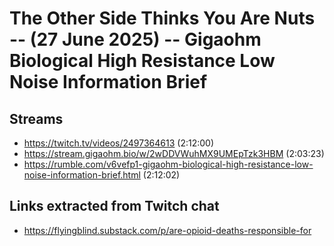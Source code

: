 # The Other Side Thinks You Are Nuts -- (27 June 2025) -- Gigaohm Biological High Resistance Low Noise Information Brief

## Streams
- https://twitch.tv/videos/2497364613 (2:12:00)
- https://stream.gigaohm.bio/w/2wDDVWuhMX9UMEpTzk3HBM (2:03:23)
- https://rumble.com/v6vefp1-gigaohm-biological-high-resistance-low-noise-information-brief.html (2:12:02)

## Links extracted from Twitch chat
- https://flyingblind.substack.com/p/are-opioid-deaths-responsible-for
